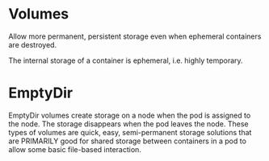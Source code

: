# Volumes
Allow more permanent, persistent storage even when ephemeral containers are destroyed. 

The internal storage of a container is ephemeral, i.e. highly temporary. 

# EmptyDir
EmptyDir volumes create storage on a node when the pod is assigned to the node. The storage disappears when the pod leaves the node. 
These types of volumes are quick, easy, semi-permanent storage solutions that are PRIMARILY good for shared storage between containers in a pod to allow some basic file-based interaction. 

